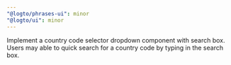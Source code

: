 ```yaml
---
"@logto/phrases-ui": minor
"@logto/ui": minor
---
```


Implement a country code selector dropdown component with search box. Users may able to quick search for a country code by typing in the search box.

